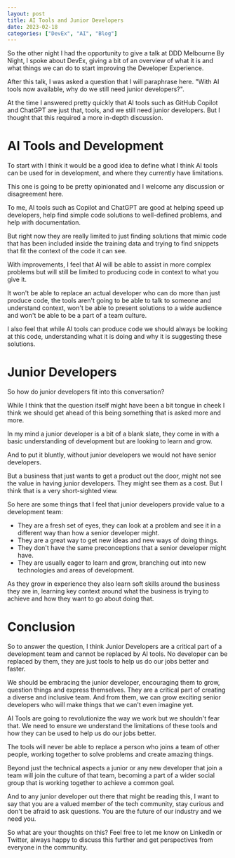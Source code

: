 ```yaml
---
layout: post
title: AI Tools and Junior Developers
date: 2023-02-18
categories: ["DevEx", "AI", "Blog"]
---
```


So the other night I had the opportunity to give a talk at DDD Melbourne By Night, I spoke about DevEx, giving a bit of an overview of what it is and what things we can do to start improving the Developer Experience.

After this talk, I was asked a question that I will paraphrase here. "With AI tools now available, why do we still need junior developers?".

At the time I answered pretty quickly that AI tools such as GitHub Copilot and ChatGPT are just that, tools, and we still need junior developers. But I thought that this required a more in-depth discussion.

# AI Tools and Development
To start with I think it would be a good idea to define what I think AI tools can be used for in development, and where they currently have limitations.

This one is going to be pretty opinionated and I welcome any discussion or disagreement here. 

To me, AI tools such as Copilot and ChatGPT are good at helping speed up developers, help find simple code solutions to well-defined problems, and help with documentation. 

But right now they are really limited to just finding solutions that mimic code that has been included inside the training data and trying to find snippets that fit the context of the code it can see.

With improvements, I feel that AI will be able to assist in more complex problems but will still be limited to producing code in context to what you give it. 

It won't be able to replace an actual developer who can do more than just produce code, the tools aren't going to be able to talk to someone and understand context, won't be able to present solutions to a wide audience and won't be able to be a part of a team culture.

I also feel that while AI tools can produce code we should always be looking at this code, understanding what it is doing and why it is suggesting these solutions.

# Junior Developers
So how do junior developers fit into this conversation? 

While I think that the question itself might have been a bit tongue in cheek I think we should get ahead of this being something that is asked more and more.

In my mind a junior developer is a bit of a blank slate, they come in with a basic understanding of development but are looking to learn and grow. 

And to put it bluntly, without junior developers we would not have senior developers.

But a business that just wants to get a product out the door, might not see the value in having junior developers. They might see them as a cost. But I think that is a very short-sighted view.

So here are some things that I feel that junior developers provide value to a development team:

* They are a fresh set of eyes, they can look at a problem and see it in a different way than how a senior developer might.
* They are a great way to get new ideas and new ways of doing things.
* They don't have the same preconceptions that a senior developer might have.
* They are usually eager to learn and grow, branching out into new technologies and areas of development.

As they grow in experience they also learn soft skills around the business they are in, learning key context around what the business is trying to achieve and how they want to go about doing that.

# Conclusion
So to answer the question, I think Junior Developers are a critical part of a development team and cannot be replaced by AI tools. No developer can be replaced by them, they are just tools to help us do our jobs better and faster.

We should be embracing the junior developer, encouraging them to grow, question things and express themselves. They are a critical part of creating a diverse and inclusive team. And from them, we can grow exciting senior developers who will make things that we can't even imagine yet.

AI Tools are going to revolutionize the way we work but we shouldn't fear that. We need to ensure we understand the limitations of these tools and how they can be used to help us do our jobs better.

The tools will never be able to replace a person who joins a team of other people, working together to solve problems and create amazing things.

Beyond just the technical aspects a junior or any new developer that join a team will join the culture of that team, becoming a part of a wider social group that is working together to achieve a common goal.

And to any junior developer out there that might be reading this, I want to say that you are a valued member of the tech community, stay curious and don't be afraid to ask questions. You are the future of our industry and we need you.

So what are your thoughts on this? Feel free to let me know on LinkedIn or Twitter, always happy to discuss this further and get perspectives from everyone in the community.